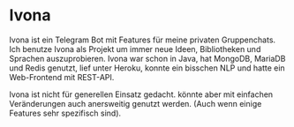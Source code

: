# Ivona
Ivona ist ein Telegram Bot mit Features für meine privaten Gruppenchats.
Ich benutze Ivona als Projekt um immer neue Ideen, Bibliotheken und Sprachen auszuprobieren.
Ivona war schon in Java, hat MongoDB, MariaDB und Redis genutzt, lief unter Heroku, konnte ein bisschen NLP und hatte ein Web-Frontend mit REST-API.

Ivona ist nicht für generellen Einsatz gedacht. könnte aber mit einfachen Veränderungen auch anersweitig genutzt werden. (Auch wenn einige Features sehr spezifisch sind).
